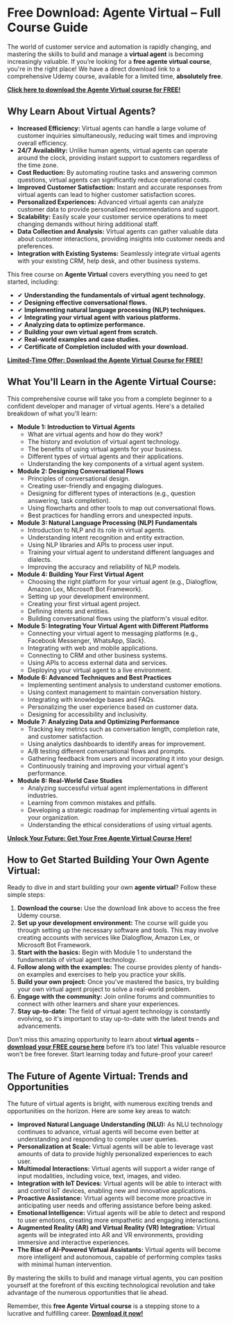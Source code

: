 # Free Download: Agente Virtual – Full Course Guide

The world of customer service and automation is rapidly changing, and mastering the skills to build and manage a **virtual agent** is becoming increasingly valuable. If you’re looking for a **free agente virtual course**, you're in the right place! We have a direct download link to a comprehensive Udemy course, available for a limited time, **absolutely free**.

[**Click here to download the Agente Virtual course for FREE!**](https://udemywork.com/agente-virtual)

## Why Learn About Virtual Agents?

*   **Increased Efficiency:** Virtual agents can handle a large volume of customer inquiries simultaneously, reducing wait times and improving overall efficiency.
*   **24/7 Availability:** Unlike human agents, virtual agents can operate around the clock, providing instant support to customers regardless of the time zone.
*   **Cost Reduction:** By automating routine tasks and answering common questions, virtual agents can significantly reduce operational costs.
*   **Improved Customer Satisfaction:** Instant and accurate responses from virtual agents can lead to higher customer satisfaction scores.
*   **Personalized Experiences:** Advanced virtual agents can analyze customer data to provide personalized recommendations and support.
*   **Scalability:** Easily scale your customer service operations to meet changing demands without hiring additional staff.
*   **Data Collection and Analysis:** Virtual agents can gather valuable data about customer interactions, providing insights into customer needs and preferences.
*   **Integration with Existing Systems:** Seamlessly integrate virtual agents with your existing CRM, help desk, and other business systems.

This free course on **Agente Virtual** covers everything you need to get started, including:

*   ✔ **Understanding the fundamentals of virtual agent technology.**
*   ✔ **Designing effective conversational flows.**
*   ✔ **Implementing natural language processing (NLP) techniques.**
*   ✔ **Integrating your virtual agent with various platforms.**
*   ✔ **Analyzing data to optimize performance.**
*   ✔ **Building your own virtual agent from scratch.**
*   ✔ **Real-world examples and case studies.**
*   ✔ **Certificate of Completion included with your download.**

[**Limited-Time Offer: Download the Agente Virtual Course for FREE!**](https://udemywork.com/agente-virtual)

## What You'll Learn in the Agente Virtual Course:

This comprehensive course will take you from a complete beginner to a confident developer and manager of virtual agents. Here's a detailed breakdown of what you'll learn:

*   **Module 1: Introduction to Virtual Agents**
    *   What are virtual agents and how do they work?
    *   The history and evolution of virtual agent technology.
    *   The benefits of using virtual agents for your business.
    *   Different types of virtual agents and their applications.
    *   Understanding the key components of a virtual agent system.
*   **Module 2: Designing Conversational Flows**
    *   Principles of conversational design.
    *   Creating user-friendly and engaging dialogues.
    *   Designing for different types of interactions (e.g., question answering, task completion).
    *   Using flowcharts and other tools to map out conversational flows.
    *   Best practices for handling errors and unexpected inputs.
*   **Module 3: Natural Language Processing (NLP) Fundamentals**
    *   Introduction to NLP and its role in virtual agents.
    *   Understanding intent recognition and entity extraction.
    *   Using NLP libraries and APIs to process user input.
    *   Training your virtual agent to understand different languages and dialects.
    *   Improving the accuracy and reliability of NLP models.
*   **Module 4: Building Your First Virtual Agent**
    *   Choosing the right platform for your virtual agent (e.g., Dialogflow, Amazon Lex, Microsoft Bot Framework).
    *   Setting up your development environment.
    *   Creating your first virtual agent project.
    *   Defining intents and entities.
    *   Building conversational flows using the platform's visual editor.
*   **Module 5: Integrating Your Virtual Agent with Different Platforms**
    *   Connecting your virtual agent to messaging platforms (e.g., Facebook Messenger, WhatsApp, Slack).
    *   Integrating with web and mobile applications.
    *   Connecting to CRM and other business systems.
    *   Using APIs to access external data and services.
    *   Deploying your virtual agent to a live environment.
*   **Module 6: Advanced Techniques and Best Practices**
    *   Implementing sentiment analysis to understand customer emotions.
    *   Using context management to maintain conversation history.
    *   Integrating with knowledge bases and FAQs.
    *   Personalizing the user experience based on customer data.
    *   Designing for accessibility and inclusivity.
*   **Module 7: Analyzing Data and Optimizing Performance**
    *   Tracking key metrics such as conversation length, completion rate, and customer satisfaction.
    *   Using analytics dashboards to identify areas for improvement.
    *   A/B testing different conversational flows and prompts.
    *   Gathering feedback from users and incorporating it into your design.
    *   Continuously training and improving your virtual agent's performance.
*   **Module 8: Real-World Case Studies**
    *   Analyzing successful virtual agent implementations in different industries.
    *   Learning from common mistakes and pitfalls.
    *   Developing a strategic roadmap for implementing virtual agents in your organization.
    *   Understanding the ethical considerations of using virtual agents.

[**Unlock Your Future: Get Your Free Agente Virtual Course Here!**](https://udemywork.com/agente-virtual)

## How to Get Started Building Your Own Agente Virtual:

Ready to dive in and start building your own **agente virtual**? Follow these simple steps:

1.  **Download the course:** Use the download link above to access the free Udemy course.
2.  **Set up your development environment:** The course will guide you through setting up the necessary software and tools. This may involve creating accounts with services like Dialogflow, Amazon Lex, or Microsoft Bot Framework.
3.  **Start with the basics:** Begin with Module 1 to understand the fundamentals of virtual agent technology.
4.  **Follow along with the examples:** The course provides plenty of hands-on examples and exercises to help you practice your skills.
5.  **Build your own project:** Once you've mastered the basics, try building your own virtual agent project to solve a real-world problem.
6.  **Engage with the community:** Join online forums and communities to connect with other learners and share your experiences.
7.  **Stay up-to-date:** The field of virtual agent technology is constantly evolving, so it's important to stay up-to-date with the latest trends and advancements.

Don’t miss this amazing opportunity to learn about **virtual agents** – **[download your FREE course here](https://udemywork.com/agente-virtual)** before it’s too late! This valuable resource won't be free forever. Start learning today and future-proof your career!

## The Future of Agente Virtual: Trends and Opportunities

The future of virtual agents is bright, with numerous exciting trends and opportunities on the horizon. Here are some key areas to watch:

*   **Improved Natural Language Understanding (NLU):** As NLU technology continues to advance, virtual agents will become even better at understanding and responding to complex user queries.
*   **Personalization at Scale:** Virtual agents will be able to leverage vast amounts of data to provide highly personalized experiences to each user.
*   **Multimodal Interactions:** Virtual agents will support a wider range of input modalities, including voice, text, images, and video.
*   **Integration with IoT Devices:** Virtual agents will be able to interact with and control IoT devices, enabling new and innovative applications.
*   **Proactive Assistance:** Virtual agents will become more proactive in anticipating user needs and offering assistance before being asked.
*   **Emotional Intelligence:** Virtual agents will be able to detect and respond to user emotions, creating more empathetic and engaging interactions.
*   **Augmented Reality (AR) and Virtual Reality (VR) Integration:** Virtual agents will be integrated into AR and VR environments, providing immersive and interactive experiences.
*   **The Rise of AI-Powered Virtual Assistants:** Virtual agents will become more intelligent and autonomous, capable of performing complex tasks with minimal human intervention.

By mastering the skills to build and manage virtual agents, you can position yourself at the forefront of this exciting technological revolution and take advantage of the numerous opportunities that lie ahead.

Remember, this **free Agente Virtual course** is a stepping stone to a lucrative and fulfilling career. **[Download it now!](https://udemywork.com/agente-virtual)**
